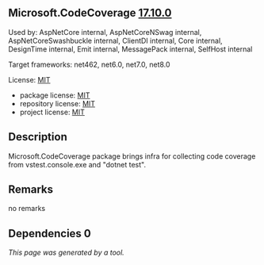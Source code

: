 Microsoft.CodeCoverage [17.10.0](https://www.nuget.org/packages/Microsoft.CodeCoverage/17.10.0)
--------------------

Used by: AspNetCore internal, AspNetCoreNSwag internal, AspNetCoreSwashbuckle internal, ClientDI internal, Core internal, DesignTime internal, Emit internal, MessagePack internal, SelfHost internal

Target frameworks: net462, net6.0, net7.0, net8.0

License: [MIT](../../../../licenses/mit) 

- package license: [MIT](https://licenses.nuget.org/MIT) 
- repository license: [MIT](https://github.com/microsoft/vstest) 
- project license: [MIT](https://github.com/microsoft/vstest) 

Description
-----------
Microsoft.CodeCoverage package brings infra for collecting code coverage from vstest.console.exe and "dotnet test".

Remarks
-----------
no remarks


Dependencies 0
-----------


*This page was generated by a tool.*